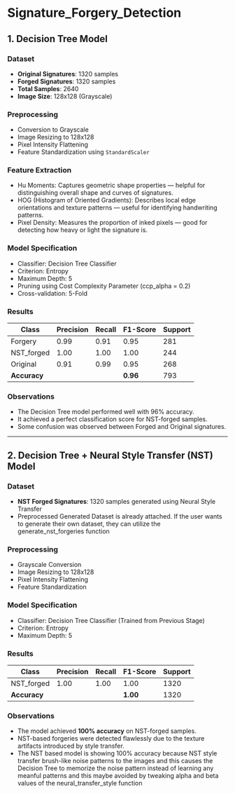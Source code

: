 # Signature_Forgery_Detection

## 1. Decision Tree Model

### Dataset
- **Original Signatures**: 1320 samples
- **Forged Signatures**: 1320 samples
- **Total Samples**: 2640
- **Image Size**: 128x128 (Grayscale)

### Preprocessing
- Conversion to Grayscale
- Image Resizing to 128x128
- Pixel Intensity Flattening
- Feature Standardization using `StandardScaler`

### Feature Extraction
- Hu Moments: Captures geometric shape properties — helpful for distinguishing overall shape and curves of signatures.
- HOG (Histogram of Oriented Gradients): Describes local edge orientations and texture patterns — useful for identifying handwriting patterns.
- Pixel Density: Measures the proportion of inked pixels — good for detecting how heavy or light the signature is.

### Model Specification
- Classifier: Decision Tree Classifier
- Criterion: Entropy
- Maximum Depth: 5
- Pruning using Cost Complexity Parameter (ccp_alpha = 0.2)
- Cross-validation: 5-Fold

### Results
| Class       | Precision | Recall | F1-Score | Support |
|-------------|----------|-------|----------|--------|
| Forgery     | 0.99     | 0.91  | 0.95     | 281    |
| NST_forged  | 1.00     | 1.00  | 1.00     | 244    |
| Original    | 0.91     | 0.99  | 0.95     | 268    |
| **Accuracy**|          |       | **0.96** | 793    |



### Observations
- The Decision Tree model performed well with 96% accuracy.
- It achieved a perfect classification score for NST-forged samples.
- Some confusion was observed between Forged and Original signatures.

---

## 2. Decision Tree + Neural Style Transfer (NST) Model

### Dataset
- **NST Forged Signatures**: 1320 samples generated using Neural Style Transfer
- Preprocessed Generated Dataset is already attached. If the user wants to generate their own dataset, they can utilize the generate_nst_forgeries function

### Preprocessing
- Grayscale Conversion
- Image Resizing to 128x128
- Pixel Intensity Flattening
- Feature Standardization

### Model Specification
- Classifier: Decision Tree Classifier (Trained from Previous Stage)
- Criterion: Entropy
- Maximum Depth: 5

### Results
| Class       | Precision | Recall | F1-Score | Support |
|-------------|----------|-------|----------|--------|
| NST_forged  | 1.00     | 1.00  | 1.00     | 1320   |
| **Accuracy**|          |       | **1.00** | 1320   |

### Observations
- The model achieved **100% accuracy** on NST-forged samples.
- NST-based forgeries were detected flawlessly due to the texture artifacts introduced by style transfer.
- The NST based model is showing 100% accuracy because NST style transfer brush-like noise patterns to the images and this causes the Decision Tree to memorize the noise pattern instead of learning any meanful patterns and this maybe avoided by tweaking alpha and beta values of the neural_transfer_style function
